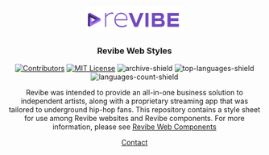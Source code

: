<div id="top"></div>


<!-- PROJECT LOGO -->
<br />
<div align="center">

<a href="https://github.com/Revibe-Music">
    <img src="./RevibeLogo.png" alt="Revibe Logo" ></a>

  <h3 align="center">Revibe Web Styles</h3>
<!-- PROJECT SHIELDS -->
<div align="center">
  
[![Contributors][contributors-shield]][contributors-url] [![MIT License][license-shield]][license-url] ![archive-shield] ![top-languages-shield] ![languages-count-shield]

</div>


  Revibe was intended to provide an all-in-one business solution to independent artists, along with a proprietary streaming app that was tailored to underground hip-hop fans. This repository contains a style sheet for use among Revibe websites and Revibe components. For more information, please see [Revibe Web Components](https://github.com/Revibe-Music/revibe-web-styles)
  <p align="center">

  [Contact](#contact)
  </p>
</div>




<!-- MARKDOWN LINKS & IMAGES -->

<!-- Project URLS-->
[github-url]: https://github.com/Revibe-Music/revibe-web-styles
[repo-path]: Revibe-Music/revibe-web-styles
[logo-path]: https://github.com/Revibe-Music/revibe-web-styles/blob/main/assets/RevibeLogo.png

<!-- Contributors-->
[contributors-shield]: https://img.shields.io/github/contributors/Revibe-Music/revibe-web-styles.svg?style=for-the-badge
[contributors-url]: https://github.com/Revibe-Music/revibe-web-styles/graphs/contributors

<!-- License-->
[license-shield]: https://img.shields.io/github/license/Revibe-Music/revibe-web-styles.svg?style=for-the-badge
[license-url]: https://github.com/Revibe-Music/revibe-web-styles/blob/main/LICENSE.txt

<!-- Build Status-->
[archive-shield]: https://img.shields.io/static/v1?label=status&message=archived&color=red&style=for-the-badge

<!-- Languages-->
[top-languages-shield]: https://img.shields.io/github/languages/top/Revibe-Music/revibe-web-styles.svg?style=for-the-badge
[languages-count-shield]: https://img.shields.io/github/languages/count/Revibe-Music/revibe-web-styles?style=for-the-badge

<!-- Stars-->
[stars-shield]: https://img.shields.io/github/stars/Revibe-Music/revibe-web-styles.svg?style=for-the-badge
[stars-url]: https://github.com/Revibe-Music/revibe-web-styles/stargazers

<!-- Forks-->
[forks-shield]: https://img.shields.io/github/forks/Revibe-Music/revibe-web-styles.svg?style=for-the-badge
[forks-url]: https://github.com/Revibe-Music/revibe-web-styles/network/members


<!-- Social-->
[linkedin-shield]: https://img.shields.io/badge/-LinkedIn-black.svg?style=for-the-badge&logo=linkedin&colorB=555
[linkedin-url]: https://linkedin.com/in/othneildrew




